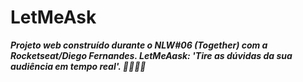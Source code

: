 # LetMeAsk
*__Projeto web construído durante o NLW#06 (Together) com a Rocketseat/Diego Fernandes. LetMeAask: 'Tire as dúvidas da sua audiência em tempo real'. 🙋🏻‍♀️💬__*
